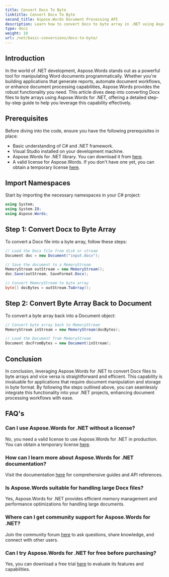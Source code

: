 ```yaml
---
title: Convert Docx To Byte
linktitle: Convert Docx To Byte
second_title: Aspose.Words Document Processing API
description: Learn how to convert Docx to byte array in .NET using Aspose.Words for efficient document processing. Step-by-step guide included.
type: docs
weight: 10
url: /net/basic-conversions/docx-to-byte/
---
```

## Introduction

In the world of .NET development, Aspose.Words stands out as a powerful tool for manipulating Word documents programmatically. Whether you're building applications that generate reports, automate document workflows, or enhance document processing capabilities, Aspose.Words provides the robust functionality you need. This article dives deep into converting Docx files to byte arrays using Aspose.Words for .NET, offering a detailed step-by-step guide to help you leverage this capability effectively.

## Prerequisites

Before diving into the code, ensure you have the following prerequisites in place:
- Basic understanding of C# and .NET framework.
- Visual Studio installed on your development machine.
- Aspose.Words for .NET library. You can download it from [here](https://releases.aspose.com/words/net/).
- A valid license for Aspose.Words. If you don't have one yet, you can obtain a temporary license [here](https://purchase.aspose.com/temporary-license/).

## Import Namespaces

Start by importing the necessary namespaces in your C# project:
```csharp
using System;
using System.IO;
using Aspose.Words;
```

## Step 1: Convert Docx to Byte Array

To convert a Docx file into a byte array, follow these steps:
```csharp
// Load the Docx file from disk or stream
Document doc = new Document("input.docx");

// Save the document to a MemoryStream
MemoryStream outStream = new MemoryStream();
doc.Save(outStream, SaveFormat.Docx);

// Convert MemoryStream to byte array
byte[] docBytes = outStream.ToArray();
```

## Step 2: Convert Byte Array Back to Document

To convert a byte array back into a Document object:
```csharp
// Convert byte array back to MemoryStream
MemoryStream inStream = new MemoryStream(docBytes);

// Load the Document from MemoryStream
Document docFromBytes = new Document(inStream);
```

## Conclusion

In conclusion, leveraging Aspose.Words for .NET to convert Docx files to byte arrays and vice versa is straightforward and efficient. This capability is invaluable for applications that require document manipulation and storage in byte format. By following the steps outlined above, you can seamlessly integrate this functionality into your .NET projects, enhancing document processing workflows with ease.

## FAQ's

### Can I use Aspose.Words for .NET without a license?
No, you need a valid license to use Aspose.Words for .NET in production. You can obtain a temporary license [here](https://purchase.aspose.com/temporary-license/).

### How can I learn more about Aspose.Words for .NET documentation?
Visit the documentation [here](https://reference.aspose.com/words/net/) for comprehensive guides and API references.

### Is Aspose.Words suitable for handling large Docx files?
Yes, Aspose.Words for .NET provides efficient memory management and performance optimizations for handling large documents.

### Where can I get community support for Aspose.Words for .NET?
Join the community forum [here](https://forum.aspose.com/c/words/8) to ask questions, share knowledge, and connect with other users.

### Can I try Aspose.Words for .NET for free before purchasing?
Yes, you can download a free trial [here](https://releases.aspose.com/) to evaluate its features and capabilities.

